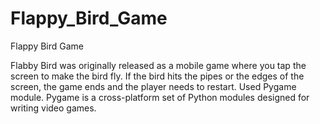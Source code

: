 # Flappy_Bird_Game
Flappy Bird Game

Flabby Bird was originally released as a mobile game where you tap the screen to make the bird fly. If the bird hits the pipes or the edges of the screen, 
the game ends and the player needs to restart. Used Pygame module. Pygame is a cross-platform set of Python modules designed for writing video games.
